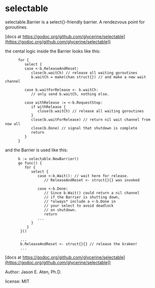 # selectable
selectable.Barrier is a select{}-friendly barrier. A rendezvous point for goroutines.

[docs at https://godoc.org/github.com/glycerine/selectable](https://godoc.org/github.com/glycerine/selectable])

the cental logic inside the Barrier looks like this:

```
      for {
         select {
         case <-b.ReleaseAndReset:
            close(b.waitCh) // release all waiting goroutines
            b.waitCh = make(chan struct{}) // and make a new wait channel
            
         case b.waitForRelease <- b.waitCh:
            // only send b.waitCh, nothing else.
            
         case withRelease := <-b.RequestStop:
            if withRelease {
               close(b.waitCh) // release all waiting goroutines
            }
            close(b.waitForRelease) // return nil wait channel from now all
            close(b.Done) // signal that shutdown is complete
            return
         }
      }
```

and the Barrier is used like this:

```
      b := selectable.NewBarrier()
      go func() {
         for {
            select {
               case <-b.Wait(): // wait here for release.
                  // ReleaseAndReset <- struct{}{} was invoked
                  
               case <-b.Done:
                  // Since b.Wait() could return a nil channel
                  // if the Barrier is shutting down,
                  // *always* include a <-b.Done in
                  // your select to avoid deadlock
                  // on shutdown.
                  return
               ...
            }
          }
       }()

       ...
       b.ReleaseAndReset <- struct{}{} // release the kraken!
       ...
```

[docs at https://godoc.org/github.com/glycerine/selectable](https://godoc.org/github.com/glycerine/selectable])

Author: Jason E. Aten, Ph.D.

license: MIT
